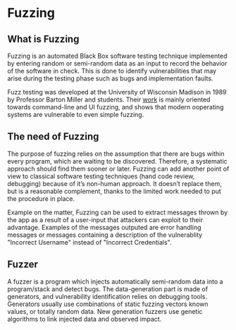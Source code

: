 # Fuzzing

## What is Fuzzing

Fuzzing is an automated Black Box software testing technique implemented by entering random or semi-random data as an input to record the behavior of the software in check. This is done to identify vulnerabilities that may arise during the testing phase such as bugs and implementation faults.

Fuzz testing was developed at the University of Wisconsin Madison in 1989 by Professor Barton Miller and students. Their [work](http://www.cs.wisc.edu/~bart/fuzz/) is mainly oriented towards command-line and UI fuzzing, and shows that modern ooperating systems are vulnerable to even simple fuzzing.

## The need of Fuzzing

The purpose of fuzzing relies on the assumption that there are bugs within every program, which are waiting to be discovered. Therefore, a systematic approach should find them sooner or later. Fuzzing can add another point of view to classical software testing techniques (hand code review, debugging) because of it’s non-human approach. It doesn’t replace them, but is a reasonable complement, thanks to the limited work needed to put the procedure in place.

Example on the matter, Fuzzing can be used to extract messages thrown by the app as a result of a user-input that attackers can exploit to their advantage. Examples of the messages outputed are error handling messages or messages containing a description of the vulnerablity "Incorrect Username" instead of "Incorrect Credentials".

## Fuzzer

A fuzzer is a program which injects automatically semi-random data into a program/stack and detect bugs. The data-generation part is made of generators, and vulnerability identification relies on debugging tools. Generators usually use combinations of static fuzzing vectors known values, or totally random data. New generation fuzzers use genetic algorithms to link injected data and observed impact.

